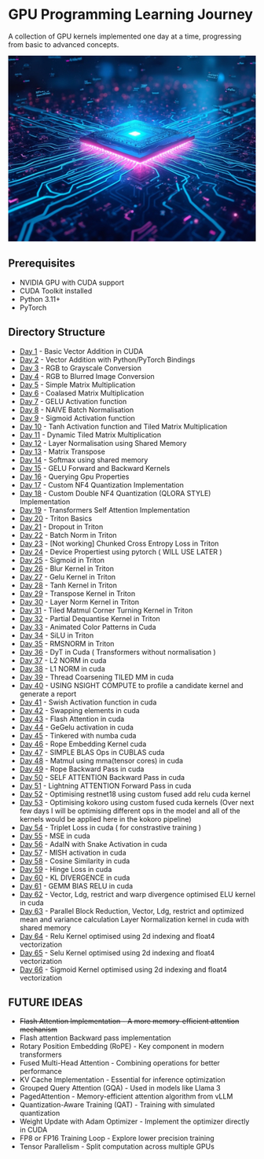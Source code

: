 # GPU Programming Learning Journey

A collection of GPU kernels implemented one day at a time, progressing from basic to advanced concepts.

![](./cover.jpg)

## Prerequisites
- NVIDIA GPU with CUDA support
- CUDA Toolkit installed
- Python 3.11+
- PyTorch

## Directory Structure
- [Day 1](./day01/) - Basic Vector Addition in CUDA
- [Day 2](./day02/) - Vector Addition with Python/PyTorch Bindings
- [Day 3](./day03/) - RGB to Grayscale Conversion
- [Day 4](./day04/) - RGB to Blurred Image Conversion
- [Day 5](./day05/) - Simple Matrix Multiplication
- [Day 6](./day06/) - Coalased Matrix Multiplication
- [Day 7](./day07/) - GELU Activation function
- [Day 8](./day08/) - NAIVE Batch Normalisation
- [Day 9](./day09/) - Sigmoid Activation function
- [Day 10](./day10/) - Tanh Activation function and Tiled Matrix Multiplication
- [Day 11](./day11/) - Dynamic Tiled Matrix Multiplication
- [Day 12](./day12/) - Layer Normalisation using Shared Memory
- [Day 13](./day13/) - Matrix Transpose
- [Day 14](./day14/) - Softmax using shared memory
- [Day 15](./day15/) - GELU Forward and Backward Kernels 
- [Day 16](./day16/) - Querying Gpu Properties 
- [Day 17](./day17/) - Custom NF4 Quantization Implementation
- [Day 18](./day18/) - Custom Double NF4 Quantization (QLORA STYLE) Implementation
- [Day 19](./day19/) - Transformers Self Attention Implementation
- [Day 20](./day20/) - Triton Basics
- [Day 21](./day21/) - Dropout in Triton
- [Day 22](./day22/) - Batch Norm in Triton
- [Day 23](./day23/) - [Not working] Chunked Cross Entropy Loss in Triton
- [Day 24](./day24/) - Device Propertiest using pytorch ( WILL USE LATER )
- [Day 25](./day25/) - Sigmoid in Triton
- [Day 26](./day26/) - Blur Kernel in Triton
- [Day 27](./day27/) - Gelu Kernel in Triton
- [Day 28](./day28/) - Tanh Kernel in Triton
- [Day 29](./day29/) - Transpose Kernel in Triton
- [Day 30](./day30/) - Layer Norm Kernel in Triton
- [Day 31](./day31/) - Tiled Matmul Corner Turning Kernel in Triton
- [Day 32](./day32/) - Partial Dequantise Kernel in Triton
- [Day 33](./day33/) - Animated Color Patterns in Cuda
- [Day 34](./day34/) - SiLU in Triton
- [Day 35](./day35/) - RMSNORM in Triton
- [Day 36](./day36/) - DyT in Cuda ( Transformers without normalisation )
- [Day 37](./day37/) - L2 NORM in cuda
- [Day 38](./day38/) - L1 NORM in cuda
- [Day 39](./day39/) - Thread Coarsening TILED MM in cuda
- [Day 40](./day40/) - USING NSIGHT COMPUTE to profile a candidate kernel and generate a report
- [Day 41](./day41/) - Swish Activation function in cuda
- [Day 42](./day42/) - Swapping elements in cuda
- [Day 43](./day43/) - Flash Attention in cuda
- [Day 44](./day44/) - GeGelu activation in cuda
- [Day 45](./day45/) - Tinkered with numba cuda
- [Day 46](./day46/) - Rope Embedding Kernel cuda
- [Day 47](./day47/) - SIMPLE BLAS Ops in CUBLAS cuda
- [Day 48](./day48/) - Matmul using mma(tensor cores) in cuda
- [Day 49](./day49/) - Rope Backward Pass in cuda
- [Day 50](./day50/) - SELF ATTENTION Backward Pass in cuda
- [Day 51](./day51/) - Lightning ATTENTION Forward Pass in cuda
- [Day 52](./day52/) - Optimising restnet18 using custom fused add relu cuda kernel
- [Day 53](./day53/) - Optimising kokoro using custom fused cuda kernels (Over next few days I will be optimising different ops in the model and all of the kernels would be applied here in the kokoro pipeline)
- [Day 54](./day54/) - Triplet Loss in cuda ( for constrastive training )
- [Day 55](./day55/) - MSE in cuda
- [Day 56](./day56/) - AdaIN with Snake Activation in cuda
- [Day 57](./day57/) - MISH activation in cuda
- [Day 58](./day58/) - Cosine Similarity in cuda
- [Day 59](./day59/) - Hinge Loss in cuda
- [Day 60](./day60/) - KL DIVERGENCE in cuda
- [Day 61](./day61/) - GEMM BIAS RELU in cuda
- [Day 62](./day62/) - Vector, Ldg, restrict and warp divergence optimised ELU kernel in cuda
- [Day 63](./day63/) - Parallel Block Reduction, Vector, Ldg, restrict and optimized mean and variance calculation Layer Normalization kernel in cuda with shared memory
- [Day 64](./day64/) - Relu Kernel optimised using 2d indexing and float4 vectorization
- [Day 65](./day65/) - Selu Kernel optimised using 2d indexing and float4 vectorization
- [Day 66](./day66/) - Sigmoid Kernel optimised using 2d indexing and float4 vectorization

## FUTURE IDEAS

- <del>Flash Attention Implementation - A more memory-efficient attention mechanism</del>
- Flash attention Backward pass implementation
- Rotary Position Embedding (RoPE) - Key component in modern transformers
- Fused Multi-Head Attention - Combining operations for better performance
- KV Cache Implementation - Essential for inference optimization
- Grouped Query Attention (GQA) - Used in models like Llama 3
- PagedAttention - Memory-efficient attention algorithm from vLLM
- Quantization-Aware Training (QAT) - Training with simulated quantization
- Weight Update with Adam Optimizer - Implement the optimizer directly in CUDA
- FP8 or FP16 Training Loop - Explore lower precision training
- Tensor Parallelism - Split computation across multiple GPUs